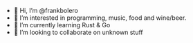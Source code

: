 - 👋 Hi, I’m @frankbolero
- 👀 I’m interested in programming, music, food and wine/beer.
- 🌱 I’m currently learning Rust & Go
- 💞️ I’m looking to collaborate on unknown stuff
